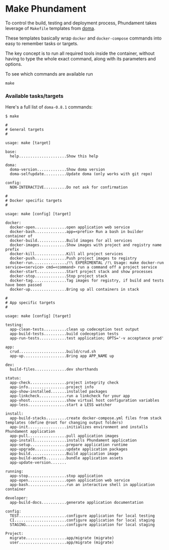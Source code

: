 Make Phundament
===============


To control the build, testing and deployment process, Phundament takes leverage of `Makefile` templates from [doma](https://github.com/schmunk42/doma).
 
These templates basically wrap `docker` and `docker-compose` commands into easy to remember tasks or targets.

The key concept is to run all required tools inside the container, without having to type the whole exact command, along 
 with its parameters and options.

To see which commands are available run

    make

### Available tasks/targets

Here's a full list of `doma-0.8.1` commands:

```
$ make

#
# General targets
#

usage: make [target]

base:
  help.....................Show this help

doma:
  doma-version.............Show doma version
  doma-selfupdate..........Update doma (only works with git repo)

config:
  NON-INTERACTIVE..........Do not ask for confirmation

#
# Docker specific targets
#

usage: make [config] [target]

docker:
  docker-open..............open application web service
  docker-bash..............app=<prefix> Run a bash in builder container of
  docker-build.............Build images for all services
  docker-images............Show images with project and registry name prefix
  docker-kill..............Kill all project services
  docker-push..............Push project images to registry
  docker-run.............../!\ EXPERIMENTAL /!\ Usage: make docker-run service=<service> cmd=<command> run a command off a project service
  docker-start.............Start project stack and show processes
  docker-stop..............Stop project stack
  docker-tag...............Tag images for registry, if build and tests have been passed
  docker-up................Bring up all containers in stack

#
# App specific targets
#

usage: make [config] [target]

testing:
  app-clean-tests..........clean up codeception test output
  app-build-tests..........build codeception tests
  app-run-tests............test application; OPTS='-v acceptance prod'

app:
  crud.....................build/crud.sh
  app-up...................Bring app APP_NAME up

dev:
  build-files..............dev shorthands

status:
  app-check................project integrity check
  app-info.................project info
  app-show-installed.......installed packages
  app-linkcheck............run a linkcheck for your app
  app-vhost................show virtual host configuration variables
  app-less.................start a LESS watcher

install:
  app-build-stacks.........create docker-compose.yml files from stack templates (define @root for changing output folders)
  app-init.................initializes environment and installs Phundament application
  app-pull.................pull application images
  app-install..............installs Phundament application
  app-setup................prepare application runtime 
  app-upgrade..............update application packages
  app-build................Build application image
  app-build-assets.........bundle application assets
  app-update-version.......

running:
  app-stop.................stop application
  app-open.................open application web service
  app-bash.................run an interactive shell in application container

developer:
  app-build-docs...........generate application documentation

config:
  TEST.....................configure application for local testing
  CI.......................configure application for local staging
  STAGING..................configure application for local staging

Project:
  migrate..................app/migrate (migrate)
  user.....................app/migrate (migrate)
```

